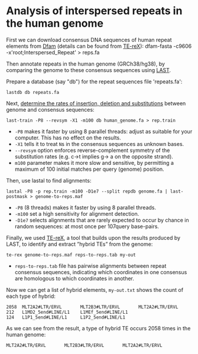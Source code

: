 # Analysis of interspersed repeats in the human genome

First we can download consensus DNA sequences of human repeat elements from [Dfam][] (details can be found from [TE-reX][]):
    dfam-fasta -c9606 -x'root;Interspersed_Repeat' > reps.fa

Then annotate repeats in the human genome (GRCh38/hg38), by comparing the genome to these consensus sequences using [LAST][]. 

Prepare a database (say "db") for the repeat sequences file 'repeats.fa':

    lastdb db repeats.fa

Next, [determine the rates of insertion, deletion and
substitutions][train] between genome and consensus sequences:

    last-train -P8 --revsym -X1 -m100 db human_genome.fa > rep.train

* `-P8` makes it faster by using 8 parallel threads: adjust as
  suitable for your computer.  This has no effect on the results.
* `-X1` tells it to treat `N`s in the consensus sequences as unknown
  bases.
* `--revsym` option enforces reverse-complement symmetry of the substitution rates (e.g. c→t implies g→ a on the opposite strand). 
* `m100` parameter makes it more slow and sensitive, by permitting a maximum of 100 initial matches per query (genome) position. 

Then, use lastal to find alignments:

    lastal -P8 -p rep.train -m100 -D1e7 --split repdb genome.fa | last-postmask > genome-to-reps.maf

* `-P8` (8 threads) makes it faster by using 8 parallel threads.
* `-m100` set a high sensitivity for alignment detection.
* `-D1e7` selects alignments that are rarely expected to occur by chance in random sequences: at most once per 107query base-pairs. 

Finally, we used [TE-reX][], a tool that builds upon the results produced by LAST, to identify and extract ”hybrid TEs” from the genome:

    te-rex genome-to-reps.maf reps-to-reps.tab my-out

* `reps-to-reps.tab` file has pairwise alignments between repeat consensus sequences, indicating which
coordinates in one consensus are homologous to which coordinates in another.

Now we can get a list of hybrid elements, `my-out.txt` shows the count of each type of hybrid:

    2058  MLT2A2#LTR/ERVL       MLT2B3#LTR/ERVL       MLT2A2#LTR/ERVL
    212   L1MD2_5end#LINE/L1    L1MEf_5end#LINE/L1
    124   L1P1_5end#LINE/L1     L1P2_5end#LINE/L1

As we can see from the result, a type of hybrid TE occurs 2058 times in the human genome:   

    MLT2A2#LTR/ERVL       MLT2B3#LTR/ERVL       MLT2A2#LTR/ERVL


[LAST]: https://gitlab.com/mcfrith/last
[train]: https://gitlab.com/mcfrith/last/-/blob/main/doc/last-train.rst
[mismap probability]: https://gitlab.com/mcfrith/last/-/blob/main/doc/last-split.rst
[BED]: https://genome.ucsc.edu/FAQ/FAQformat.html#format1
[Dfam]: https://dfam.org/home
[SVA]: https://dfam.org/browse?name_accession=SVA
[TE-reX]: https://github.com/mcfrith/te-rex

